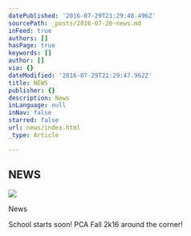 ```yaml
---
datePublished: '2016-07-29T21:29:48.496Z'
sourcePath: _posts/2016-07-26-news.md
inFeed: true
authors: []
hasPage: true
keywords: []
author: []
via: {}
dateModified: '2016-07-29T21:29:47.962Z'
title: NEWS
publisher: {}
description: News
inLanguage: null
inNav: false
starred: false
url: news/index.html
_type: Article

---
```

## NEWS
![](https://the-grid-user-content.s3-us-west-2.amazonaws.com/4a1a4df5-d49c-4a19-8a5a-5dc271360da3.gif)

News

School starts soon! PCA Fall 2k16 around the corner!